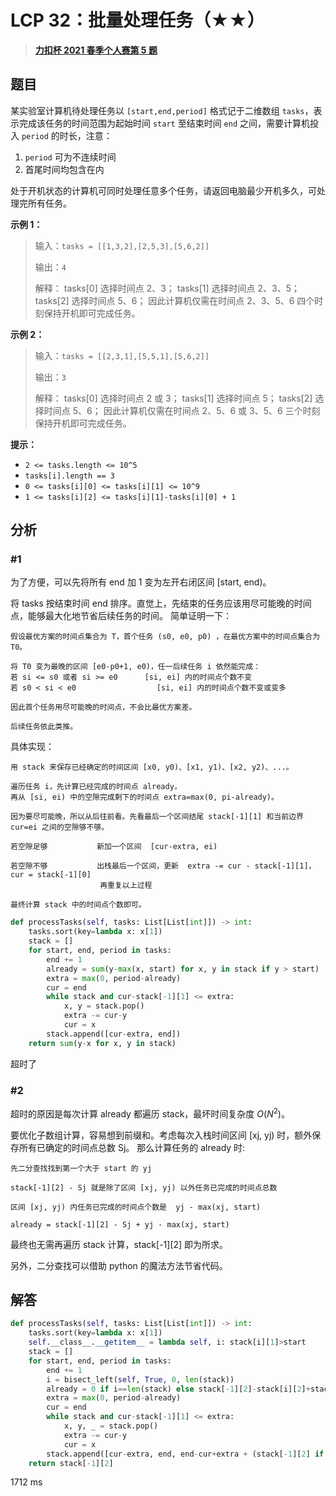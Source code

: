 # LCP 32：批量处理任务（★★）


> <u>**[力扣杯 2021 春季个人赛第 5 题](https://leetcode.cn/problems/t3fKg1/)**</u>

## 题目

某实验室计算机待处理任务以 `[start,end,period]` 格式记于二维数组 `tasks`，表示完成该任务的时间范围为起始时间 `start` 至结束时间 `end` 之间，需要计算机投入 `period` 的时长，注意：
1. `period` 可为不连续时间
2. 首尾时间均包含在内

处于开机状态的计算机可同时处理任意多个任务，请返回电脑最少开机多久，可处理完所有任务。

**示例 1：**
>输入：`tasks = [[1,3,2],[2,5,3],[5,6,2]]`
>
>输出：`4`
>
>解释：
>tasks[0] 选择时间点 2、3；
>tasks[1] 选择时间点 2、3、5；
>tasks[2] 选择时间点 5、6；
>因此计算机仅需在时间点 2、3、5、6 四个时刻保持开机即可完成任务。

**示例 2：**
>输入：`tasks = [[2,3,1],[5,5,1],[5,6,2]]`
>
>输出：`3`
>
>解释：
>tasks[0] 选择时间点 2 或 3；
>tasks[1] 选择时间点 5；
>tasks[2] 选择时间点 5、6；
>因此计算机仅需在时间点 2、5、6 或 3、5、6 三个时刻保持开机即可完成任务。

**提示：**
- `2 <= tasks.length <= 10^5`
- `tasks[i].length == 3`
- `0 <= tasks[i][0] <= tasks[i][1] <= 10^9`
- `1 <= tasks[i][2] <= tasks[i][1]-tasks[i][0] + 1`


## 分析

### #1

为了方便，可以先将所有 end 加 1 变为左开右闭区间 [start, end)。

将 tasks 按结束时间 end 排序。直觉上，先结束的任务应该用尽可能晚的时间点，能够最大化地节省后续任务的时间。
简单证明一下：

	假设最优方案的时间点集合为 T，首个任务 (s0, e0, p0) ，在最优方案中的时间点集合为 T0。
	
	将 T0 变为最晚的区间 [e0-p0+1, e0)，任一后续任务 i 依然能完成：
	若 si <= s0 或者 si >= e0		[si, ei] 内的时间点个数不变
	若 s0 < si < e0					[si, ei] 内的时间点个数不变或变多
	
	因此首个任务用尽可能晚的时间点，不会比最优方案差。
	
	后续任务依此类推。

具体实现：

	用 stack 来保存已经确定的时间区间 [x0, y0)、[x1, y1)、[x2, y2)、...。
	
	遍历任务 i，先计算已经完成的时间点 already，
	再从 [si, ei) 中的空隙完成剩下的时间点 extra=max(0, pi-already)。

	因为要尽可能晚，所以从后往前看。先看最后一个区间结尾 stack[-1][1] 和当前边界 cur=ei 之间的空隙够不够。
	
	若空隙足够			新加一个区间	[cur-extra, ei)	
	
	若空隙不够			出栈最后一个区间，更新  extra -= cur - stack[-1][1]，cur = stack[-1][0]
						再重复以上过程
						
	最终计算 stack 中的时间点个数即可。

```python
def processTasks(self, tasks: List[List[int]]) -> int:
	tasks.sort(key=lambda x: x[1])
	stack = []
	for start, end, period in tasks:
		end += 1
		already = sum(y-max(x, start) for x, y in stack if y > start)
		extra = max(0, period-already)
		cur = end
		while stack and cur-stack[-1][1] <= extra:
			x, y = stack.pop()
			extra -= cur-y
			cur = x
		stack.append([cur-extra, end])
	return sum(y-x for x, y in stack)
```

超时了

### #2

超时的原因是每次计算 already 都遍历 stack，最坏时间复杂度 $O(N^2)$。

要优化子数组计算，容易想到前缀和。考虑每次入栈时间区间 [xj, yj) 时，额外保存所有已确定的时间点总数 Sj。
那么计算任务的 already 时:

	先二分查找找到第一个大于 start 的 yj
	
	stack[-1][2] - Sj 就是除了区间 [xj, yj) 以外任务已完成的时间点总数
	
	区间 [xj, yj) 内任务已完成的时间点个数是  yj - max(xj, start)
	
	already = stack[-1][2] - Sj + yj - max(xj, start)
	
最终也无需再遍历 stack 计算，stack[-1][2] 即为所求。

另外，二分查找可以借助 python 的魔法方法节省代码。

## 解答

```python
def processTasks(self, tasks: List[List[int]]) -> int:
	tasks.sort(key=lambda x: x[1])
	self.__class__.__getitem__ = lambda self, i: stack[i][1]>start
	stack = []
	for start, end, period in tasks:
		end += 1
		i = bisect_left(self, True, 0, len(stack))
		already = 0 if i==len(stack) else stack[-1][2]-stack[i][2]+stack[i][1]-max(start, stack[i][0])
		extra = max(0, period-already)
		cur = end
		while stack and cur-stack[-1][1] <= extra:
			x, y, _ = stack.pop()
			extra -= cur-y
			cur = x
		stack.append([cur-extra, end, end-cur+extra + (stack[-1][2] if stack else 0)])
	return stack[-1][2]
```

1712 ms


